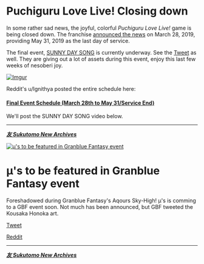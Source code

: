# **Puchiguru Love Live! Closing down**

In some rather sad news, the joyful, colorful *Puchiguru Love Live!* game is being closed down. The  franchise [announced the news](https://twitter.com/lovelive_PG/status/1111132105302409217) on March 28, 2019, providing May 31, 2019 as the last day of service.

The final event, [SUNNY DAY SONG](https://www.reddit.com/r/Puchiguru/comments/b6kod8/final_event_sunny_day_song_sds_5_cards_all_event/) is currently underway. See the [Tweet](https://twitter.com/lovelive_PG/status/1111183645375643649) as well. They are giving out a lot of assets during this event, enjoy this last few weeks of nesoberi joy.

[![Imgur](https://i.imgur.com/w4CgREn.png)](https://twitter.com/lovelive_PG/status/1111183645375643649 "SUNNY DAY SONG")

Reddit's u/Ignithya posted the entire schedule here:

#### **[Final Event Schedule (March 28th to May 31/Service End)](https://www.reddit.com/r/Puchiguru/comments/b6m5z0/final_event_schedule_march_28th_to_may_31service/)**

We'll post the SUNNY DAY SONG video below.

***

***[友 Sukutomo New Archives](http://schoolido.lu/activities/5464949/)***


[![ μ's to be featured in Granblue Fantasy event](https://i.imgur.com/ligGLDq.jpg)](https://gbf.wiki/Aqours_Second-Years "μ's to be featured in Granblue Fantasy event")

# **μ's to be featured in Granblue Fantasy event**

Foreshadowed during Granblue Fantasy's Aqours Sky-High! μ's is comming to a GBF event soon. Not much has been announced, but GBF tweeted the Kousaka Honoka art.

[Tweet](https://twitter.com/granbluefantasy/status/1104365787383390208)

[Reddit](https://www.reddit.com/r/Granblue_en/comments/az5cen/as_previously_hinted_at_in_aqours_sky_high_a/)

***

***[友 Sukutomo New Archives](http://schoolido.lu/activities/5464949/)***
